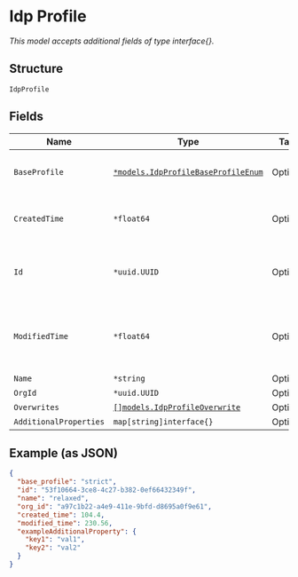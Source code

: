 
# Idp Profile

*This model accepts additional fields of type interface{}.*

## Structure

`IdpProfile`

## Fields

| Name | Type | Tags | Description |
|  --- | --- | --- | --- |
| `BaseProfile` | [`*models.IdpProfileBaseProfileEnum`](../../doc/models/idp-profile-base-profile-enum.md) | Optional | enum: `critical`, `standard`, `strict` |
| `CreatedTime` | `*float64` | Optional | When the object has been created, in epoch |
| `Id` | `*uuid.UUID` | Optional | Unique ID of the object instance in the Mist Organnization |
| `ModifiedTime` | `*float64` | Optional | When the object has been modified for the last time, in epoch |
| `Name` | `*string` | Optional | - |
| `OrgId` | `*uuid.UUID` | Optional | - |
| `Overwrites` | [`[]models.IdpProfileOverwrite`](../../doc/models/idp-profile-overwrite.md) | Optional | - |
| `AdditionalProperties` | `map[string]interface{}` | Optional | - |

## Example (as JSON)

```json
{
  "base_profile": "strict",
  "id": "53f10664-3ce8-4c27-b382-0ef66432349f",
  "name": "relaxed",
  "org_id": "a97c1b22-a4e9-411e-9bfd-d8695a0f9e61",
  "created_time": 104.4,
  "modified_time": 230.56,
  "exampleAdditionalProperty": {
    "key1": "val1",
    "key2": "val2"
  }
}
```

